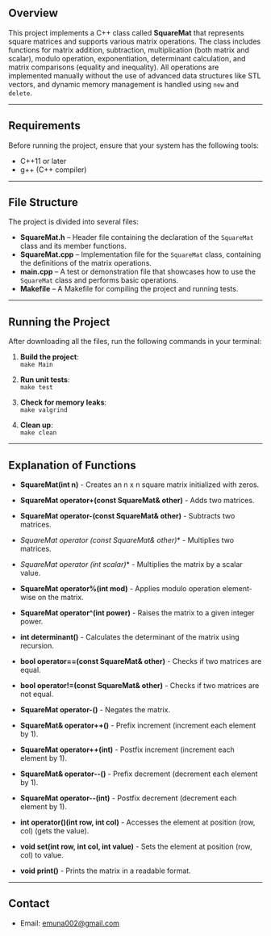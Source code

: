 ## Overview

This project implements a C++ class called **SquareMat** that represents square matrices and supports various matrix operations. The class includes functions for matrix addition, subtraction, multiplication (both matrix and scalar), modulo operation, exponentiation, determinant calculation, and matrix comparisons (equality and inequality). All operations are implemented manually without the use of advanced data structures like STL vectors, and dynamic memory management is handled using `new` and `delete`.

---

## Requirements

Before running the project, ensure that your system has the following tools:

- C++11 or later
- g++ (C++ compiler)

---

## File Structure

The project is divided into several files:

- **SquareMat.h** – Header file containing the declaration of the `SquareMat` class and its member functions.
- **SquareMat.cpp** – Implementation file for the `SquareMat` class, containing the definitions of the matrix operations.
- **main.cpp** – A test or demonstration file that showcases how to use the `SquareMat` class and performs basic operations.
- **Makefile** – A Makefile for compiling the project and running tests.

---


## Running the Project

After downloading all the files, run the following commands in your terminal:

1. **Build the project**:  
   `make Main`

2. **Run unit tests**:  
   `make test`

3. **Check for memory leaks**:  
   `make valgrind`

4. **Clean up**:  
   `make clean`

---


## Explanation of Functions

- **SquareMat(int n)** - Creates an n x n square matrix initialized with zeros.

- **SquareMat operator+(const SquareMat& other)** - Adds two matrices.

- **SquareMat operator-(const SquareMat& other)** - Subtracts two matrices.

- **SquareMat operator* (const SquareMat& other)** - Multiplies two matrices.

- **SquareMat operator* (int scalar)** - Multiplies the matrix by a scalar value.

- **SquareMat operator%(int mod)** - Applies modulo operation element-wise on the matrix.

- **SquareMat operator^(int power)** - Raises the matrix to a given integer power.

- **int determinant()** - Calculates the determinant of the matrix using recursion.

- **bool operator==(const SquareMat& other)** - Checks if two matrices are equal.

- **bool operator!=(const SquareMat& other)** - Checks if two matrices are not equal.  

- **SquareMat operator-()** - Negates the matrix.

- **SquareMat& operator++()** - Prefix increment (increment each element by 1).

- **SquareMat operator++(int)** - Postfix increment (increment each element by 1).

- **SquareMat& operator--()** - Prefix decrement (decrement each element by 1).

- **SquareMat operator--(int)** - Postfix decrement (decrement each element by 1).

- **int operator()(int row, int col)** - Accesses the element at position (row, col) (gets the value).

- **void set(int row, int col, int value)** - Sets the element at position (row, col) to value.

- **void print()** - Prints the matrix in a readable format.


---



## Contact
- Email: emuna002@gmail.com
